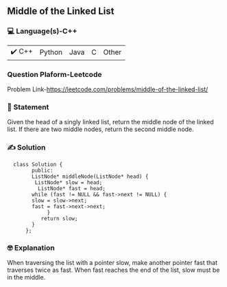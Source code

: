 ## Middle of the Linked List

### 💻 Language(s)-C++

<table>
    <tr>
        <td>✔️ C++</td>
        <td>  Python</td>
        <td>  Java</td>
        <td>  C</td>
        <td>  Other</td>
    </tr>
</table>

### Question Plaform-Leetcode   
  Problem Link-https://leetcode.com/problems/middle-of-the-linked-list/



### 📖 Statement

Given the head of a singly linked list, return the middle node of the linked list.
If there are two middle nodes, return the second middle node.

### ✍️ Solution
      
      
      class Solution {
            public:
            ListNode* middleNode(ListNode* head) {
             ListNode* slow = head;
              ListNode* fast = head;
            while (fast != NULL && fast->next != NULL) {
            slow = slow->next;
            fast = fast->next->next;
                 }
               return slow;
            }
          };

### 🤓 Explanation

When traversing the list with a pointer slow, make another pointer fast that traverses twice as fast. When fast reaches the end of the list,
slow must be in the middle.

